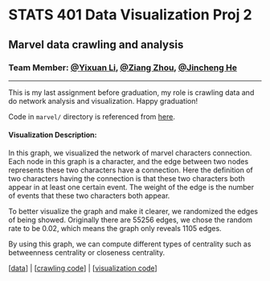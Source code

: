 # STATS 401 Data Visualization Proj 2

## Marvel data crawling and analysis

### Team Member: [@Yixuan Li](https://github.com/austenoooo), [@Ziang Zhou](https://github.com/realzza), [@Jincheng He](https://github.com/JinchengHeRyan)

--------------------

This is my last assignment before graduation, my role is crawling data and do network analysis and visualization. Happy
graduation!

Code in `marvel/` directory is referenced from [here](https://github.com/wrap-away/Marvel-API/tree/master/marvel).

#### Visualization Description:

In this graph, we visualized the network of marvel characters connection. Each node in this graph is a character, and
the edge between two nodes represents these two characters have a connection. Here the definition of two characters
having the connection is that these two characters both appear in at least one certain event. The weight of the edge is
the number of events that these two characters both appear.

To better visualize the graph and make it clearer, we randomized the edges of being showed. Originally there are 55256
edges, we chose the random rate to be 0.02, which means the graph only reveals 1105 edges.

By using this graph, we can compute different types of centrality such as betweenness centrality or closeness
centrality.

[[data](./data/events/CSV/events_characters/event2characters.csv)] | [[crawling code](./events_crawl.py)]
| [[visualization code](./network_vis.py)]
